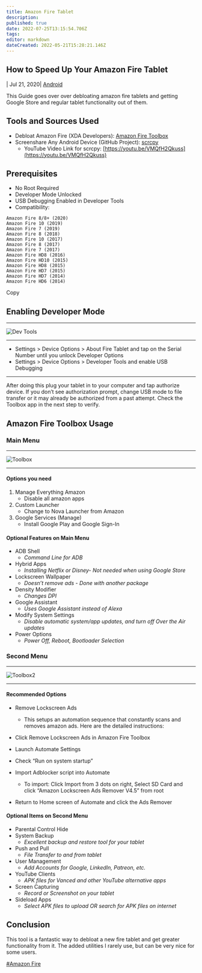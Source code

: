 ```yaml
---
title: Amazon Fire Tablet
description: 
published: true
date: 2022-07-25T13:15:54.706Z
tags: 
editor: markdown
dateCreated: 2022-05-21T15:28:21.146Z
---
```

## How to Speed Up Your Amazon Fire Tablet

[](https://christitus.com/author/)| Jul 21, 2020| [Android](https://christitus.com/categories/android)

This Guide goes over over debloating amazon fire tablets and getting Google Store and regular tablet functionality out of them.

## Tools and Sources Used

-   Debloat Amazon Fire (XDA Developers): [Amazon Fire Toolbox](https://forum.xda-developers.com/hd8-hd10/development/official-amazon-fire-toolbox-v1-0-t3889604)
-   Screenshare Any Android Device (GitHub Project): [scrcpy](https://github.com/Genymobile/scrcpy)
    -   YouTube Video Link for scrcpy: [https://youtu.be/VMQfH2Qkuss](https://youtu.be/VMQfH2Qkuss)

## Prerequisites

-   No Root Required
-   Developer Mode Unlocked
-   USB Debugging Enabled in Developer Tools
-   Compatibility:

```fallback
Amazon Fire 8/8+ (2020)
Amazon Fire 10 (2019)
Amazon Fire 7 (2019)
Amazon Fire 8 (2018)
Amazon Fire 10 (2017)
Amazon Fire 8 (2017)
Amazon Fire 7 (2017)
Amazon Fire HD8 (2016)
Amazon Fire HD10 (2015)
Amazon Fire HD8 (2015)
Amazon Fire HD7 (2015)
Amazon Fire HD7 (2014)
Amazon Fire HD6 (2014)
```

Copy

## Enabling Developer Mode

---

![Dev Tools](https://d33wubrfki0l68.cloudfront.net/f3220816ced72cd0a98bdfc213a172a08bd94f01/a700a/images/2020/debloat-amazon/dev-tools.jpg)

---

-   Settings > Device Options > About Fire Tablet and tap on the Serial Number until you unlock Developer Options
-   Settings > Device Options > Developer Tools and enable USB Debugging

---

After doing this plug your tablet in to your computer and tap authorize device. If you don’t see authorization prompt, change USB mode to file transfer or it may already be authorized from a past attempt. Check the Toolbox app in the next step to verify.

## Amazon Fire Toolbox Usage

### Main Menu

---

![Toolbox](https://d33wubrfki0l68.cloudfront.net/f3e167f0b8e285760ad4f66185f138774a19abbf/76a1a/images/2020/debloat-amazon/toolbox.png)

---

#### Options you need

1.  Manage Everything Amazon
    -   Disable all amazon apps
2.  Custom Launcher
    -   Change to Nova Launcher from Amazon
3.  Google Services (Manage)
    -   Install Google Play and Google Sign-In

#### Optional Features on Main Menu

-   ADB Shell
    -   _Command Line for ADB_
-   Hybrid Apps
    -   _Installing Netflix or Disney- Not needed when using Google Store_
-   Lockscreen Wallpaper
    -   _Doesn’t remove ads - Done with another package_
-   Density Modifier
    -   _Changes DPI_
-   Google Assistant
    -   _Uses Google Assistant instead of Alexa_
-   Modify System Settings
    -   _Disable automatic system/app updates, and turn off Over the Air updates_
-   Power Options
    -   _Power Off, Reboot, Bootloader Selection_

### Second Menu

---

![Toolbox2](https://d33wubrfki0l68.cloudfront.net/9ae12f41b0ba903e3ab35325afbd86a720e0361b/16a97/images/2020/debloat-amazon/toolbox2.jpg)

---

#### Recommended Options

-   Remove Lockscreen Ads
    
    -   This setups an automation sequence that constantly scans and removes amazon ads. Here are the detailed instructions:
-   Click Remove Lockscreen Ads in Amazon Fire Toolbox
    
-   Launch Automate Settings
    
-   Check “Run on system startup”
    
-   Import Adblocker script into Automate
    
    -   To import: Click Import from 3 dots on right, Select SD Card and click “Amazon Lockscreen Ads Remover V4.5” from root
-   Return to Home screen of Automate and click the Ads Remover
    

#### Optional Items on Second Menu

-   Parental Control Hide
-   System Backup
    -   _Excellent backup and restore tool for your tablet_
-   Push and Pull
    -   _File Transfer to and from tablet_
-   User Management
    -   _Add Accounts for Google, LinkedIn, Patreon, etc._
-   YouTube Clients
    -   _APK files for Vanced and other YouTube alternative apps_
-   Screen Capturing
    -   _Record or Screenshot on your tablet_
-   Sideload Apps
    -   _Select APK files to upload OR search for APK files on internet_

## Conclusion

This tool is a fantastic way to debloat a new fire tablet and get greater functionality from it. The added utilities I rarely use, but can be very nice for some users.

[#Amazon Fire](https://christitus.com/tags/amazon-fire)